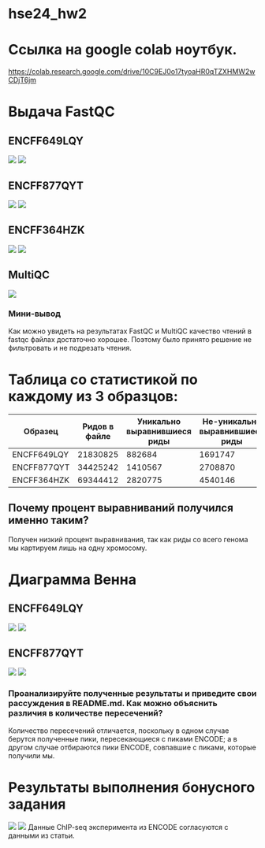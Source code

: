 # hse24_hw2
 
 # Ссылка на google colab ноутбук.
https://colab.research.google.com/drive/10C9EJ0o17tyoaHR0qTZXHMW2wCDjT6jm
# Выдача FastQC
## ENCFF649LQY
![](screeenshots/base_ENCFF649LQY.png)
![](screeenshots/ENCFF649LQY)
## ENCFF877QYT
![](screeenshots/base_ENCFF877QYT.png)
![](screeenshots/ENCFF877QYT.png)
## ENCFF364HZK
![](screeenshots/base_ENCFF364HZK.png)
![](screeenshots/ENCFF364HZK.png)

## MultiQC
![](screeenshots/multiQC.png)

### Мини-вывод
Как можно увидеть на результатах FastQC и MultiQC качество чтений в fastqc файлах достаточно хорошее. Поэтому было принято решение не фильтровать и не подрезать чтения.

# Таблица со статистикой по каждому из 3 образцов:

| Образец | Ридов в файле | Уникально выравнившиеся риды | Не-уникально выравнившиеся риды | Не выравнившиеся риды |
|---------|---------------|-------------------------------|---------------------------------|----------------------|
| ENCFF649LQY| 21830825          | 882684                           | 1691747                            | 19256394                  |
| ENCFF877QYT| 34425242          | 1410567                          | 2708870                             | 30305805                   |
| ENCFF364HZK| 69344412           | 2820775                          | 4540146                             | 61983491                   |

## Почему процент выравниваний получился именно таким?
Получен низкий процент выравнивания, так как риды со всего генома мы картируем лишь на одну хромосому. 

# Диаграмма Венна
## ENCFF649LQY
![](screeenshots/ven1.png)
![](screeenshots/venn2.png)
## ENCFF877QYT
![](screeenshots/venn3.png)
![](screeenshots/venn4.png)

### Проанализируйте полученные результаты и приведите свои рассуждения в README.md. Как можно объяснить различия в количестве пересечений?
Количество пересечений отличается, поскольку в одном случае берутся полученные пики, пересекающиеся с пиками ENCODE; а в другом случае отбираются пики ENCODE, совпавшие с пиками, которые получили мы.

# Результаты выполнения бонусного задания
![](screeenshots/pic.png)
![](screeenshots/pic2.png)
Данные ChIP-seq эксперимента из ENCODE согласуются с данными из статьи.